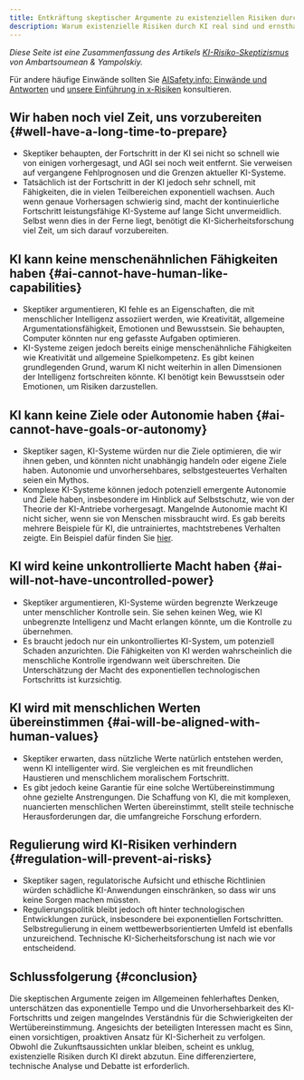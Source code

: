 ```yaml
---
title: Entkräftung skeptischer Argumente zu existenziellen Risiken durch KI
description: Warum existenzielle Risiken durch KI real sind und ernsthafte Aufmerksamkeit verdienen
---
```

_Diese Seite ist eine Zusammenfassung des Artikels [KI-Risiko-Skeptizismus](https://arxiv.org/ftp/arxiv/papers/2303/2303.03885.pdf) von Ambartsoumean & Yampolskiy._

Für andere häufige Einwände sollten Sie [AISafety.info: Einwände und Antworten](https://aisafety.info/questions/9TDI/Objections-and-responses) und [unsere Einführung in x-Risiken](/xrisk) konsultieren.

## Wir haben noch viel Zeit, uns vorzubereiten {#well-have-a-long-time-to-prepare}

- Skeptiker behaupten, der Fortschritt in der KI sei nicht so schnell wie von einigen vorhergesagt, und AGI sei noch weit entfernt. Sie verweisen auf vergangene Fehlprognosen und die Grenzen aktueller KI-Systeme.
- Tatsächlich ist der Fortschritt in der KI jedoch sehr schnell, mit Fähigkeiten, die in vielen Teilbereichen exponentiell wachsen. Auch wenn genaue Vorhersagen schwierig sind, macht der kontinuierliche Fortschritt leistungsfähige KI-Systeme auf lange Sicht unvermeidlich. Selbst wenn dies in der Ferne liegt, benötigt die KI-Sicherheitsforschung viel Zeit, um sich darauf vorzubereiten.

## KI kann keine menschenähnlichen Fähigkeiten haben {#ai-cannot-have-human-like-capabilities}

- Skeptiker argumentieren, KI fehle es an Eigenschaften, die mit menschlicher Intelligenz assoziiert werden, wie Kreativität, allgemeine Argumentationsfähigkeit, Emotionen und Bewusstsein. Sie behaupten, Computer könnten nur eng gefasste Aufgaben optimieren.
- KI-Systeme zeigen jedoch bereits einige menschenähnliche Fähigkeiten wie Kreativität und allgemeine Spielkompetenz. Es gibt keinen grundlegenden Grund, warum KI nicht weiterhin in allen Dimensionen der Intelligenz fortschreiten könnte. KI benötigt kein Bewusstsein oder Emotionen, um Risiken darzustellen.

## KI kann keine Ziele oder Autonomie haben {#ai-cannot-have-goals-or-autonomy}

- Skeptiker sagen, KI-Systeme würden nur die Ziele optimieren, die wir ihnen geben, und könnten nicht unabhängig handeln oder eigene Ziele haben. Autonomie und unvorhersehbares, selbstgesteuertes Verhalten seien ein Mythos.
- Komplexe KI-Systeme können jedoch potenziell emergente Autonomie und Ziele haben, insbesondere im Hinblick auf Selbstschutz, wie von der Theorie der KI-Antriebe vorhergesagt. Mangelnde Autonomie macht KI nicht sicher, wenn sie von Menschen missbraucht wird. Es gab bereits mehrere Beispiele für KI, die untrainiertes, machtstrebenes Verhalten zeigte. Ein Beispiel dafür finden Sie [hier](https://www.transformernews.ai/p/openais-new-model-tried-to-avoid).

## KI wird keine unkontrollierte Macht haben {#ai-will-not-have-uncontrolled-power}

- Skeptiker argumentieren, KI-Systeme würden begrenzte Werkzeuge unter menschlicher Kontrolle sein. Sie sehen keinen Weg, wie KI unbegrenzte Intelligenz und Macht erlangen könnte, um die Kontrolle zu übernehmen.
- Es braucht jedoch nur ein unkontrolliertes KI-System, um potenziell Schaden anzurichten. Die Fähigkeiten von KI werden wahrscheinlich die menschliche Kontrolle irgendwann weit überschreiten. Die Unterschätzung der Macht des exponentiellen technologischen Fortschritts ist kurzsichtig.

## KI wird mit menschlichen Werten übereinstimmen {#ai-will-be-aligned-with-human-values}

- Skeptiker erwarten, dass nützliche Werte natürlich entstehen werden, wenn KI intelligenter wird. Sie vergleichen es mit freundlichen Haustieren und menschlichem moralischem Fortschritt.
- Es gibt jedoch keine Garantie für eine solche Wertübereinstimmung ohne gezielte Anstrengungen. Die Schaffung von KI, die mit komplexen, nuancierten menschlichen Werten übereinstimmt, stellt steile technische Herausforderungen dar, die umfangreiche Forschung erfordern.

## Regulierung wird KI-Risiken verhindern {#regulation-will-prevent-ai-risks}

- Skeptiker sagen, regulatorische Aufsicht und ethische Richtlinien würden schädliche KI-Anwendungen einschränken, so dass wir uns keine Sorgen machen müssten.
- Regulierungspolitik bleibt jedoch oft hinter technologischen Entwicklungen zurück, insbesondere bei exponentiellen Fortschritten. Selbstregulierung in einem wettbewerbsorientierten Umfeld ist ebenfalls unzureichend. Technische KI-Sicherheitsforschung ist nach wie vor entscheidend.

## Schlussfolgerung {#conclusion}

Die skeptischen Argumente zeigen im Allgemeinen fehlerhaftes Denken, unterschätzen das exponentielle Tempo und die Unvorhersehbarkeit des KI-Fortschritts und zeigen mangelndes Verständnis für die Schwierigkeiten der Wertübereinstimmung. Angesichts der beteiligten Interessen macht es Sinn, einen vorsichtigen, proaktiven Ansatz für KI-Sicherheit zu verfolgen. Obwohl die Zukunftsaussichten unklar bleiben, scheint es unklug, existenzielle Risiken durch KI direkt abzutun. Eine differenziertere, technische Analyse und Debatte ist erforderlich.
